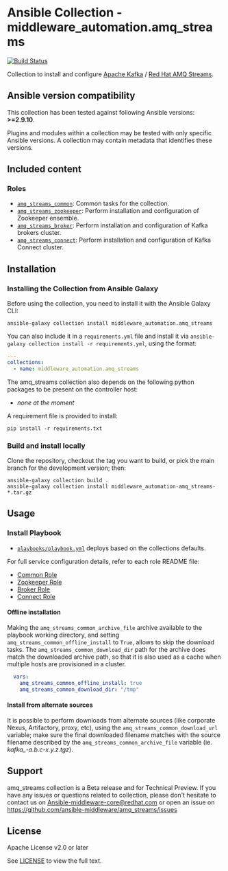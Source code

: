 # Ansible Collection - middleware_automation.amq_streams

[![Build Status](https://github.com/ansible-middleware/amq_streams/workflows/CI/badge.svg?branch=main)](https://github.com/ansible-middleware/amq_streams/actions/workflows/ci.yml)

Collection to install and configure [Apache Kafka](https://kafka.apache.org/) / [Red Hat AMQ Streams](https://access.redhat.com/documentation/en-us/red_hat_amq_streams).

<!--start requires_ansible-->
## Ansible version compatibility

This collection has been tested against following Ansible versions: **>=2.9.10**.

Plugins and modules within a collection may be tested with only specific Ansible versions. A collection may contain metadata that identifies these versions.
<!--end requires_ansible-->

## Included content

### Roles

* [`amq_streams_common`](https://github.com/ansible-middleware/amq_streams/blob/main/roles/amq_streams_common/): Common tasks for the collection.
* [`amq_streams_zookeeper`](https://github.com/ansible-middleware/amq_streams/blob/main/roles/amq_streams_zookeeper/): Perform installation and configuration of Zookeeper ensemble.
* [`amq_streams_broker`](https://github.com/ansible-middleware/amq_streams/blob/main/roles/amq_streams_broker/): Perform installation and configuration of Kafka brokers cluster.
* [`amq_streams_connect`](https://github.com/ansible-middleware/amq_streams/blob/main/roles/amq_streams_connect/): Perform installation and configuration of Kafka Connect cluster.

## Installation

### Installing the Collection from Ansible Galaxy

Before using the collection, you need to install it with the Ansible Galaxy CLI:

    ansible-galaxy collection install middleware_automation.amq_streams

You can also include it in a `requirements.yml` file and install it via `ansible-galaxy collection install -r requirements.yml`, using the format:

```yaml
---
collections:
  - name: middleware_automation.amq_streams
```

The amq_streams collection also depends on the following python packages to be present on the controller host:

* _none at the moment_

A requirement file is provided to install:

    pip install -r requirements.txt

### Build and install locally

Clone the repository, checkout the tag you want to build, or pick the main branch for the development version; then:

    ansible-galaxy collection build .
    ansible-galaxy collection install middleware_automation-amq_streams-*.tar.gz

## Usage

### Install Playbook

* [`playbooks/playbook.yml`](https://github.com/ansible-middleware/amq_streams/blob/main/playbooks/playbook.yml) deploys based on the collections defaults.

For full service configuration details, refer to each role README file:

* [Common Role](https://github.com/ansible-middleware/amq_streams/blob/main/roles/amq_streams_common/README.md)
* [Zookeeper Role](https://github.com/ansible-middleware/amq_streams/blob/main/roles/amq_streams_zookeeper/README.md)
* [Broker Role](https://github.com/ansible-middleware/amq_streams/blob/main/roles/amq_streams_broker/README.md)
* [Connect Role](https://github.com/ansible-middleware/amq_streams/blob/main/roles/amq_streams_connect/README.md)


#### Offline installation

Making the `amq_streams_common_archive_file` archive available to the playbook working directory, and setting
`amq_streams_common_offline_install` to `True`, allows to skip the download tasks. The `amq_streams_common_download_dir` path
for the archive does match the downloaded archive path, so that it is also used as a cache when multiple hosts are
provisioned in a cluster.

```yaml
  vars:
    amq_streams_common_offline_install: true
    amq_streams_common_download_dir: "/tmp"
```

#### Install from alternate sources

It is possible to perform downloads from alternate sources (like corporate Nexus, Artifactory, proxy, etc), using the
`amq_streams_common_download_url` variable; make sure the final downloaded filename matches with the source filename
described by the `amq_streams_common_archive_file` variable (ie. *kafka_-a.b.c-x.y.z.tgz*).

## Support

amq_streams collection is a Beta release and for Technical Preview. If you have any issues or questions related to collection, please don't hesitate to contact us on Ansible-middleware-core@redhat.com or open an issue on https://github.com/ansible-middleware/amq_streams/issues

## License

Apache License v2.0 or later

See [LICENSE](https://github.com/ansible-middleware/amq_streams/blob/main/LICENSE) to view the full text.
